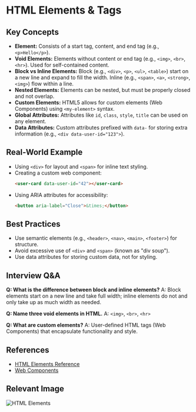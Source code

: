 # HTML Elements & Tags

## Key Concepts
- **Element:** Consists of a start tag, content, and end tag (e.g., `<p>Hello</p>`).
- **Void Elements:** Elements without content or end tag (e.g., `<img>`, `<br>`, `<hr>`). Used for self-contained content.
- **Block vs Inline Elements:** Block (e.g., `<div>`, `<p>`, `<ul>`, `<table>`) start on a new line and expand to fill the width. Inline (e.g., `<span>`, `<a>`, `<strong>`, `<img>`) flow within a line.
- **Nested Elements:** Elements can be nested, but must be properly closed and not overlap.
- **Custom Elements:** HTML5 allows for custom elements (Web Components) using `<my-element>` syntax.
- **Global Attributes:** Attributes like `id`, `class`, `style`, `title` can be used on any element.
- **Data Attributes:** Custom attributes prefixed with `data-` for storing extra information (e.g., `<div data-user-id="123">`).

## Real-World Example
- Using `<div>` for layout and `<span>` for inline text styling.
- Creating a custom web component:
  ```html
  <user-card data-user-id="42"></user-card>
  ```
- Using ARIA attributes for accessibility:
  ```html
  <button aria-label="Close">&times;</button>
  ```

## Best Practices
- Use semantic elements (e.g., `<header>`, `<nav>`, `<main>`, `<footer>`) for structure.
- Avoid excessive use of `<div>` and `<span>` (known as "div soup").
- Use data attributes for storing custom data, not for styling.

## Interview Q&A
**Q: What is the difference between block and inline elements?**
A: Block elements start on a new line and take full width; inline elements do not and only take up as much width as needed.

**Q: Name three void elements in HTML.**
A: `<img>`, `<br>`, `<hr>`

**Q: What are custom elements?**
A: User-defined HTML tags (Web Components) that encapsulate functionality and style.

## References
- [HTML Elements Reference](https://developer.mozilla.org/en-US/docs/Web/HTML/Element)
- [Web Components](https://developer.mozilla.org/en-US/docs/Web/Web_Components)

## Relevant Image
![HTML Elements](https://developer.mozilla.org/en-US/docs/Web/HTML/Element/html-elements.png)
